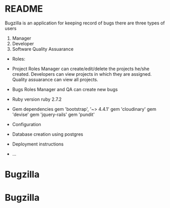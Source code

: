 # README

Bugzilla is an application for keeping record of bugs
there are three types of users
1. Manager
2. Developer
3. Software Quality Assuarance

* Roles:
* Project Roles
  Manager can create/edit/delete the projects he/she created.
  Developers can view projects in which they are assigned.
  Quality assuarance can view all projects.
* Bugs Roles
  Manager and QA can create new bugs


* Ruby version
  ruby 2.7.2

* Gem dependencies
  gem 'bootstrap', '~> 4.4.1'
  gem 'cloudinary'
  gem 'devise'
  gem 'jquery-rails'
  gem 'pundit'

* Configuration

* Database creation
  using postgres

* Deployment instructions

* ...
# Bugzilla
# Bugzilla
